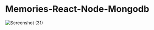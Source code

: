 # Memories-React-Node-Mongodb

![Screenshot (31)](https://user-images.githubusercontent.com/104415590/216339688-713c052f-5cb2-47ed-bdca-7bd7fccd88fa.png)
